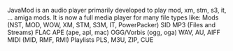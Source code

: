JavaMod is an audio player primarily developed to play mod, xm, stm, s3, it, ... amiga mods.
It is now a full media player for many file types like:
Mods (NST, MOD, WOW, XM, STM, S3M, IT, PowerPacker)
SID
MP3 (Files and Streams)
FLAC
APE (ape, apl, mac)
OGG/Vorbis (ogg, oga)
WAV, AU, AIFF
MIDI (MID, RMF, RMI)
Playlists PLS, M3U, ZIP, CUE